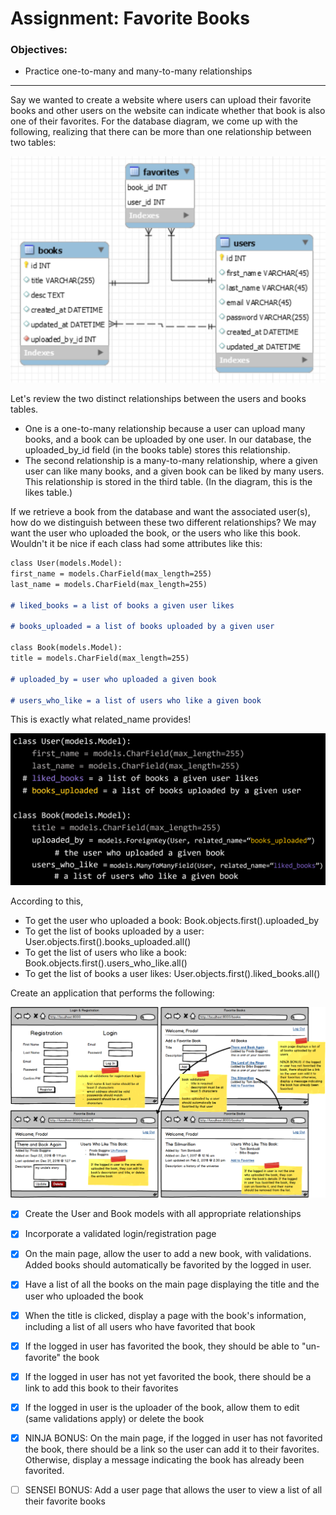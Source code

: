 # Assignment: Favorite Books

### Objectives:

- Practice one-to-many and many-to-many relationships
<hr>
Say we wanted to create a website where users can upload their favorite books and other users on the website can indicate whether that book is also one of their favorites. For the database diagram, we come up with the following, realizing that there can be more than one relationship between two tables:

![ERD](favorite_books_ERD.png)

Let's review the two distinct relationships between the users and books tables.

- One is a one-to-many relationship because a user can upload many books, and a book can be uploaded by one user. In our database, the uploaded_by_id field (in the books table) stores this relationship.
- The second relationship is a many-to-many relationship, where a given user can like many books, and a given book can be liked by many users. This relationship is stored in the third table. (In the diagram, this is the likes table.)

If we retrieve a book from the database and want the associated user(s), how do we distinguish between these two different relationships? We may want the user who uploaded the book, or the users who like this book. Wouldn't it be nice if each class had some attributes like this:

```md
class User(models.Model):
first_name = models.CharField(max_length=255)
last_name = models.CharField(max_length=255)

# liked_books = a list of books a given user likes

# books_uploaded = a list of books uploaded by a given user

class Book(models.Model):
title = models.CharField(max_length=255)

# uploaded_by = user who uploaded a given book

# users_who_like = a list of users who like a given book
```

This is exactly what related_name provides!

![code](related_nameMM.png)

According to this,

- To get the user who uploaded a book: Book.objects.first().uploaded_by
- To get the list of books uploaded by a user: User.objects.first().books_uploaded.all()
- To get the list of users who like a book: Book.objects.first().users_who_like.all()
- To get the list of books a user likes: User.objects.first().liked_books.all()

Create an application that performs the following:

![](<Favorite_Books_(Django).png>)

- [x] Create the User and Book models with all appropriate relationships

- [x] Incorporate a validated login/registration page

- [x] On the main page, allow the user to add a new book, with validations. Added books should automatically be favorited by the logged in user.

- [x] Have a list of all the books on the main page displaying the title and the user who uploaded the book

- [x] When the title is clicked, display a page with the book's information, including a list of all users who have favorited that book

- [x] If the logged in user has favorited the book, they should be able to "un-favorite" the book

- [x] If the logged in user has not yet favorited the book, there should be a link to add this book to their favorites

- [x] If the logged in user is the uploader of the book, allow them to edit (same validations apply) or delete the book

- [x] NINJA BONUS: On the main page, if the logged in user has not favorited the book, there should be a link so the user can add it to their favorites. Otherwise, display a message indicating the book has already been favorited.

- [ ] SENSEI BONUS: Add a user page that allows the user to view a list of all their favorite books
